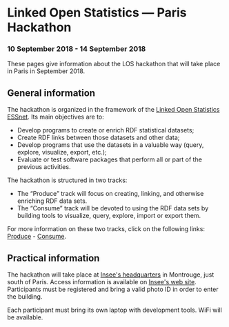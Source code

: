 # Linked Open Statistics — Paris Hackathon #
### 10 September 2018 - 14 September 2018

These pages give information about the LOS hackathon that will take place in Paris in September 2018.

## General information

The hackathon is organized in the framework of the [Linked Open Statistics ESSnet](https://ec.europa.eu/eurostat/cros/content/linked-open-statistics_en). Its main objectives are to:
  * Develop programs to create or enrich RDF statistical datasets;
  * Create RDF links between those datasets and other data;
  * Develop programs that use the datasets in a valuable way (query, explore, visualize, export, etc.);
  * Evaluate or test software packages that perform all or part of the previous activities.

The hackathon is structured in two tracks:
  * The “Produce” track will focus on creating, linking, and otherwise enriching RDF data sets.
  * The “Consume” track will be devoted to using the RDF data sets by building tools to visualize, query, explore, import or export them.

For more information on these two tracks, click on the following links: [Produce](tracks/produce-track.md) - [Consume](tracks/consume-track.md).

## Practical information

The hackathon will take place at [Insee's headquarters](https://www.google.com/maps/place/48°48'58.5"N+2°18'29.3"E) in Montrouge, just south of Paris. Access information is available on [Insee's web site](https://www.insee.fr/fr/information/1895031). Participants must be registered and bring a valid photo ID in order to enter the building.

Each participant must bring its own laptop with development tools. WiFi will be available.
